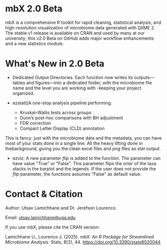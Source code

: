 # mbX 2.0 Beta

mbX is a comprehensive R toolkit for rapid cleaning, statistical analysis, and high-resolution visualization of microbiome data generated with QIIME 2. 
The stable v1 release is available on CRAN and used by many at our university; this v2.0 Beta on GitHub adds major workflow enhancements and a new statistics module.

# What's New in 2.0 Beta

- Dedicated Output Directories.
  Each function now writes its outputs—tables and figures—into a dedicated folder, with the microbiome file name and the level you are working with -keeping your project organized.

- ezstat()A one-stop analysis pipeline performing:

    - Kruskal–Wallis tests across groups
    - Dunn’s post-hoc comparisons with BH adjustment
    - FDR correction
    - Compact Letter Display (CLD) annotation
      
This is fancy: just with the microbiome data and the metadata, you can have most of your stats done in a single line. All the heavy lifting done in thebackground, giving you the clean excel files and png files as stat output. 

- ezviz: A new parameter *flip* is added to the function. The parameter can have value "True" or "False". This parameter flips the orter of the taxa stacks in the barplot and the legends.
         If the user does not provide the *flip* parameter, the functions assumes "False" as default value.

# Contact & Citation

Author: Utsav Lamichhane and Dr. Jerefson Lourenco

Email: utsav.lamichhane@uga.edu

If you use mbX, please cite the CRAN version:

Lamichhane U., Lourenco J. (2025). *mbX: An R Package for Streamlined Microbiome Analysis.* Stats, 8(2), 44. https://doi.org/10.3390/stats8020044






